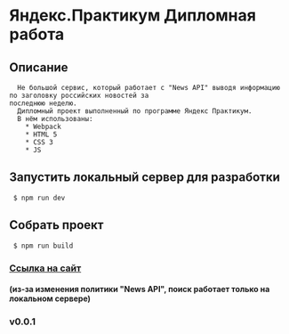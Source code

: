 # Яндекс.Практикум Дипломная работа

## Описание
```  
  Не большой сервис, который работает с "News API" выводя информацию по заголовку российских новостей за
последнюю неделю. 
  Дипломный проект выполненный по программе Яндекс Практикум.
  В нём использованы:
    * Webpack
    * HTML 5
    * CSS 3
    * JS 
```
  

## Запустить локальный сервер для разработки

```  
 $ npm run dev
```

## Собрать проект

```  
 $ npm run build
```

### [Ссылка на сайт](https://texs14.github.io/graduate_work/index.html)
#### (из-за изменения политики "News API", поиск работает только на локальном сервере)
### v0.0.1
